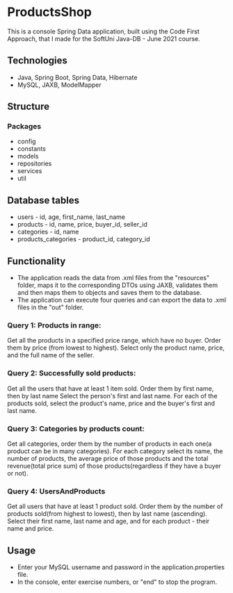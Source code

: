 
# ProductsShop
This is a console Spring Data application, built using the Code First Approach, that I made for the SoftUni Java-DB - June 2021 course.

## Technologies
* Java, Spring Boot, Spring Data, Hibernate
* MySQL, JAXB, ModelMapper


## Structure
### Packages
* config
* constants
* models
* repositories
* services
* util

## Database tables
* users - id, age, first_name, last_name
* products - id, name, price, buyer_id, seller_id
* categories - id, name
* products_categories - product_id, category_id

## Functionality
* The application reads the data from .xml files from the "resources" folder, maps it to the corresponding
  DTOs using JAXB, validates them and then maps them to objects and saves them to the database.
* The application can execute four queries and can export the data to .xml files in the "out" folder.
### Query 1: Products in range:
Get all the products in a specified price range, which have no buyer. Order them by price
(from lowest to highest). Select only the product name, price, and the full name of the seller.
### Query 2: Successfully sold products:
Get all the users that have at least 1 item sold. Order them by first name, then by last name
Select the person's first and last name. For each of the products sold, select the product's
name, price and the buyer's first and last name.
### Query 3: Categories by products count:
Get all categories, order them by the number of products in each one(a product can be in many
categories). For each category select its name, the number of products, the average price of those
products and the total revenue(total price sum) of those products(regardless if they have a buyer
or not).
### Query 4: UsersAndProducts
Get all users that have at least 1 product sold. Order them by the number of products sold(from
highest to lowest), then by last name (ascending). Select their first name, last name and age,
and for each product - their name and price.

## Usage
* Enter your MySQL username and password in the application.properties file.
* In the console, enter exercise numbers, or "end" to stop the program.
